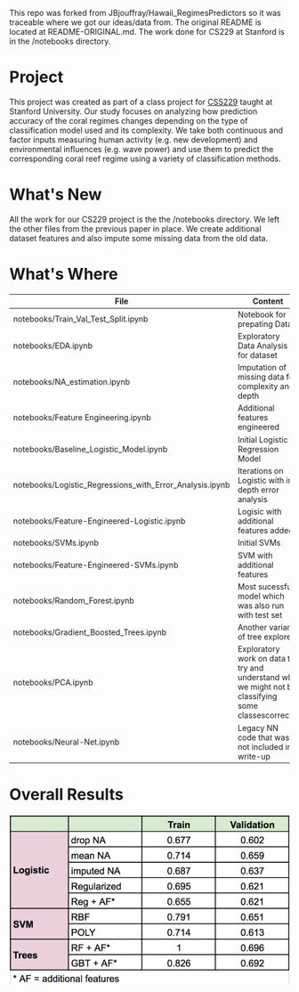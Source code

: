 This repo was forked from JBjouffray/Hawaii_RegimesPredictors so it was traceable where we got our ideas/data from.  The original README is located at README-ORIGINAL.md.  The work done for CS229 at Stanford is in the /notebooks directory.

# Project

This project was created as part of a class project for [CSS229](http://cs229.stanford.edu/) taught at Stanford University. Our study focuses on analyzing how prediction accuracy of the coral regimes changes depending on the type of classification model used and its complexity. We take both continuous and factor inputs measuring human activity (e.g. new development) and environmental influences (e.g. wave power) and use them to predict the corresponding coral reef regime using a variety of classification methods.

# What's New

All the work for our CS229 project is the the /notebooks directory.  We left the other files from the previous paper in place. We create additional dataset features and also impute some missing data from the old data.

# What's Where

| File  | Content |
| ------------- | ------------- |
| notebooks/Train_Val_Test_Split.ipynb | Notebook for prepating Data |
| notebooks/EDA.ipynb | Exploratory Data Analysis for dataset |
| notebooks/NA_estimation.ipynb | Imputation of missing data for complexity and depth|
| notebooks/Feature Engineering.ipynb | Additional features engineered |
| notebooks/Baseline_Logistic_Model.ipynb | Initial Logistic Regression Model |
| notebooks/Logistic_Regressions_with_Error_Analysis.ipynb | Iterations on Logistic with in depth error analysis|
| notebooks/Feature-Engineered-Logistic.ipynb	| Logisic with additional features added |
| notebooks/SVMs.ipynb | Initial SVMs |
| notebooks/Feature-Engineered-SVMs.ipynb | SVM with additional features |
| notebooks/Random_Forest.ipynb | Most sucessful model which was also run with test set |
| notebooks/Gradient_Boosted_Trees.ipynb | Another variant of tree explored |
| notebooks/PCA.ipynb | Exploratory work on data to try and understand why we might not be classifying some classescorrectly |
| notebooks/Neural-Net.ipynb| Legacy NN code that was not included in write-up |



# Overall Results

![results-image](/results.jpeg)
